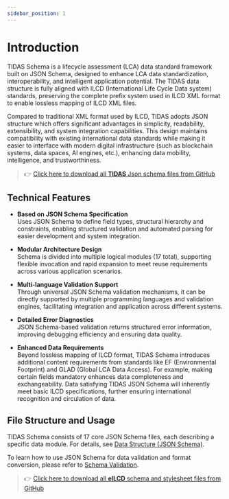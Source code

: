 ```yaml
---
sidebar_position: 1
---
```


# Introduction

TIDAS Schema is a lifecycle assessment (LCA) data standard framework built on JSON Schema, designed to enhance LCA data standardization, interoperability, and intelligent application potential. The TIDAS data structure is fully aligned with ILCD (International Life Cycle Data system) standards, preserving the complete prefix system used in ILCD XML format to enable lossless mapping of ILCD XML files.

Compared to traditional XML format used by ILCD, TIDAS adopts JSON structure which offers significant advantages in simplicity, readability, extensibility, and system integration capabilities. This design maintains compatibility with existing international data standards while making it easier to interface with modern digital infrastructure (such as blockchain systems, data spaces, AI engines, etc.), enhancing data mobility, intelligence, and trustworthiness.

> 👉 [Click here to download all **TIDAS** Json schema files from GitHub](https://github.com/tiangong-lca/tidas-tools/tree/main/src/tidas_tools/tidas/schemas)

## Technical Features

- **Based on JSON Schema Specification**  
  Uses JSON Schema to define field types, structural hierarchy and constraints, enabling structured validation and automated parsing for easier development and system integration.

- **Modular Architecture Design**  
  Schema is divided into multiple logical modules (17 total), supporting flexible invocation and rapid expansion to meet reuse requirements across various application scenarios.

- **Multi-language Validation Support**  
  Through universal JSON Schema validation mechanisms, it can be directly supported by multiple programming languages and validation engines, facilitating integration and application across different systems.

- **Detailed Error Diagnostics**  
  JSON Schema-based validation returns structured error information, improving debugging efficiency and ensuring data quality.

- **Enhanced Data Requirements**  
  Beyond lossless mapping of ILCD format, TIDAS Schema introduces additional content requirements from standards like EF (Environmental Footprint) and GLAD (Global LCA Data Access). For example, making certain fields mandatory enhances data completeness and exchangeability. Data satisfying TIDAS JSON Schema will inherently meet basic ILCD specifications, further ensuring international recognition and circulation of data.

## File Structure and Usage

TIDAS Schema consists of 17 core JSON Schema files, each describing a specific data module. For details, see [Data Structure (JSON Schema)](/docs/category/tidas-json-schema).

To learn how to use JSON Schema for data validation and format conversion, please refer to [Schema Validation](./tidas-schema-validation.md).

> 👉 [Click here to download all **eILCD** schema and stylesheet files from GitHub](https://github.com/tiangong-lca/tidas-tools/tree/main/src/tidas_tools/eilcd)
